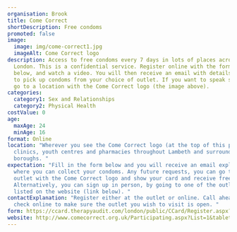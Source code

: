 ```yaml
---
organisation: Brook
title: Come Correct
shortDescription: Free condoms
promoted: false
image:
  image: img/come-correct1.jpg
  imageAlt: Come Correct logo
description: Access to free condoms every 7 days in lots of places across
  London. This is a confidential service. Register online with the form link
  below, and watch a video. You will then receive an email with details on how
  to pick up condoms from your choice of outlet. If you want to speak someone,
  go to a location with the Come Correct logo (the image above).
categories:
  category1: Sex and Relationships
  category2: Physical Health
costValue: 0
age:
  maxAge: 24
  minAge: 16
format: Online
location: "Wherever you see the Come Correct logo (at the top of this page) in
  clinics, youth centres and pharmacies throughout Lambeth and surrounding
  boroughs. "
expectation: "Fill in the form below and you will receive an email explaining
  where you can collect your condoms. Any future requests, you can go to any
  outlet with the Come Correct logo and show your card and receive free condoms.
  Alternatively, you can sign up in person, by going to one of the outlets
  listed on the website (link below). "
contactExplanation: "Register either at the outlet or online. Call ahead or
  check online to make sure the outlet you wish to visit is open. "
form: https://ccard.therapyaudit.com/london/public/CCard/Register.aspx?ID=23
website: http://www.comecorrect.org.uk/Participating.aspx?List=1&tabletype=click&ID=23
---
```

